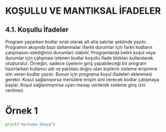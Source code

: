 # KOŞULLU VE MANTIKSAL İFADELER
## 4.1. Koşullu İfadeler
Program yazarken kodlar sıralı olarak alt alta satırlar şeklinde yazılır. Programın akışında bazı dallanmalar (farklı durumlar için farklı kodların çalışmasını istediğimiz durumlar) olabilir. Programlarda belirli
koşul veya durumlar için çalışması istenen kodlar koşullu ifade blokları kullanılarak oluşturulur.
Örneğin, sadece üyelerin giriş yapabileceği bir program hazırlarken kullanıcı adı ve parolası doğru
olan kişilerin sisteme erişimine izin veren kodlar yazılır. Bunun için programa koşul ifadeleri eklenmesi
gerekir. Koşul sağlanıyorsa menülere erişim izni verecek kodlar çalışmaya başlar. Koşul sağlanmıyorsa
uyarı mesajı verilerek sisteme giriş izni verilmez.
# Örnek 1

```python
print("merhaba dünya")
```

